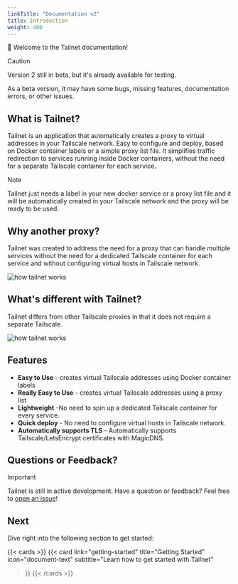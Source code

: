 ```yaml
---
linkTitle: "Documentation v2"
title: Introduction
weight: 400 
---
```


👋 Welcome to the Tailnet documentation!

> [!CAUTION]
> Version 2 still in beta, but it's already available for testing.
>
> As a beta version, it may have some bugs, missing features, documentation errors,
> or other issues.

## What is Tailnet?

Tailnet is an application that automatically creates a proxy to
virtual addresses in your Tailscale network.
Easy to configure and deploy, based on Docker container labels or a simple proxy
list file.
It simplifies traffic redirection to services running inside Docker containers,
without the need for a separate Tailscale container for each service.

> [!NOTE]
> Tailnet just needs a label in your new docker service or a proxy list file and
> it will be automatically created in your Tailscale network and the proxy will be
> ready to be used.

## Why another proxy?

Tailnet was created to address the need for a proxy that can handle multiple services
without the need for a dedicated Tailscale container for each service and without configuring
virtual hosts in Tailscale network.

![how tailnet works](/images/tailnet.svg)

## What's different with Tailnet?

Tailnet differs from other Tailscale proxies in that it does not require a separate Tailscale.

![how tailnet works](/images/tailnet-compare.svg)

## Features

- **Easy to Use** - creates virtual Tailscale addresses using Docker container labels
- **Really Easy to Use** - creates virtual Tailscale addresses using a proxy list
- **Lightweight** -No need to spin up a dedicated Tailscale container for every service.
- **Quick deploy** - No need to configure virtual hosts in Tailscale network.
- **Automatically supports TLS** - Automatically supports Tailscale/LetsEncrypt certificates
with MagicDNS.

## Questions or Feedback?

> [!IMPORTANT]
  Tailnet is still in active development.
  Have a question or feedback? Feel free to [open an issue](https://github.com/sudosu404/gnx-cli/issues)!

## Next

Dive right into the following section to get started:

{{< cards >}}
  {{< card link="getting-started" title="Getting Started" icon="document-text"
    subtitle="Learn how to get started with Tailnet"
  >}}
{{< /cards >}}

